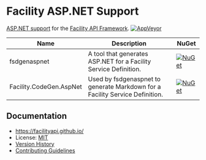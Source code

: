 # Facility ASP.NET Support

[ASP.NET support](https://facilityapi.github.io/generate/aspnet) for the [Facility API Framework](https://facilityapi.github.io/).
[![AppVeyor](https://img.shields.io/appveyor/ci/ejball/facilityaspnet.svg)](https://ci.appveyor.com/project/ejball/facilityaspnet)

Name | Description | NuGet
--- | --- | ---
fsdgenaspnet | A tool that generates ASP.NET for a Facility Service Definition. | [![NuGet](https://img.shields.io/nuget/v/fsdgenaspnet.svg)](https://www.nuget.org/packages/fsdgenaspnet)
Facility.CodeGen.AspNet | Used by fsdgenaspnet to generate Markdown for a Facility Service Definition. | [![NuGet](https://img.shields.io/nuget/v/Facility.CodeGen.AspNet.svg)](https://www.nuget.org/packages/Facility.CodeGen.AspNet)

## Documentation

* https://facilityapi.github.io/
* License: [MIT](LICENSE)
* [Version History](VersionHistory.md)
* [Contributing Guidelines](CONTRIBUTING.md)
